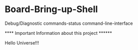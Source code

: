 # Board-Bring-up-Shell
Debug/Diagnostic commands-status command-line-interface


**** Important Information about this project ******

Hello Universe!!!
